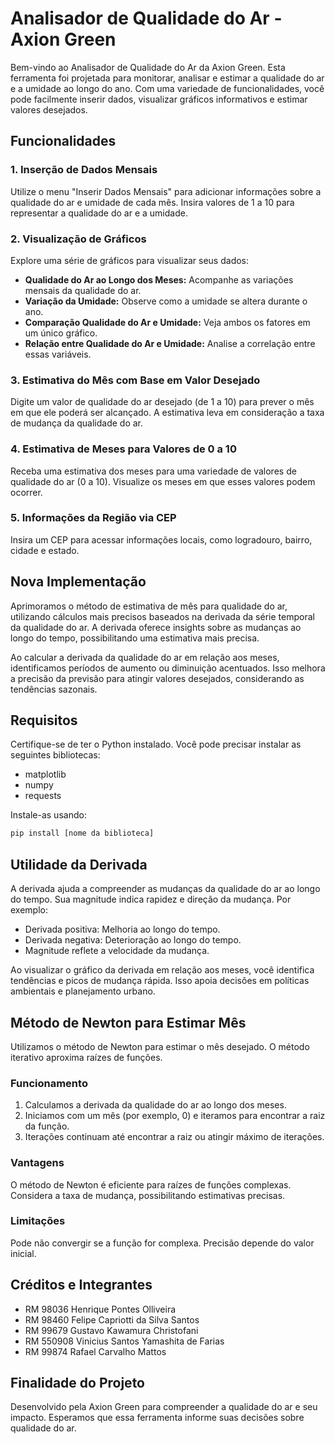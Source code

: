 # Analisador de Qualidade do Ar - Axion Green

Bem-vindo ao Analisador de Qualidade do Ar da Axion Green. Esta ferramenta foi projetada para monitorar, analisar e estimar a qualidade do ar e a umidade ao longo do ano. Com uma variedade de funcionalidades, você pode facilmente inserir dados, visualizar gráficos informativos e estimar valores desejados.

## Funcionalidades

### 1. Inserção de Dados Mensais

Utilize o menu "Inserir Dados Mensais" para adicionar informações sobre a qualidade do ar e umidade de cada mês. Insira valores de 1 a 10 para representar a qualidade do ar e a umidade.

### 2. Visualização de Gráficos

Explore uma série de gráficos para visualizar seus dados:

- **Qualidade do Ar ao Longo dos Meses:** Acompanhe as variações mensais da qualidade do ar.
- **Variação da Umidade:** Observe como a umidade se altera durante o ano.
- **Comparação Qualidade do Ar e Umidade:** Veja ambos os fatores em um único gráfico.
- **Relação entre Qualidade do Ar e Umidade:** Analise a correlação entre essas variáveis.

### 3. Estimativa do Mês com Base em Valor Desejado

Digite um valor de qualidade do ar desejado (de 1 a 10) para prever o mês em que ele poderá ser alcançado. A estimativa leva em consideração a taxa de mudança da qualidade do ar.

### 4. Estimativa de Meses para Valores de 0 a 10

Receba uma estimativa dos meses para uma variedade de valores de qualidade do ar (0 a 10). Visualize os meses em que esses valores podem ocorrer.

### 5. Informações da Região via CEP

Insira um CEP para acessar informações locais, como logradouro, bairro, cidade e estado.

## Nova Implementação

Aprimoramos o método de estimativa de mês para qualidade do ar, utilizando cálculos mais precisos baseados na derivada da série temporal da qualidade do ar. A derivada oferece insights sobre as mudanças ao longo do tempo, possibilitando uma estimativa mais precisa.

Ao calcular a derivada da qualidade do ar em relação aos meses, identificamos períodos de aumento ou diminuição acentuados. Isso melhora a precisão da previsão para atingir valores desejados, considerando as tendências sazonais.

## Requisitos

Certifique-se de ter o Python instalado. Você pode precisar instalar as seguintes bibliotecas:

- matplotlib
- numpy
- requests

Instale-as usando:
```bash
pip install [nome da biblioteca]
```
## Utilidade da Derivada

A derivada ajuda a compreender as mudanças da qualidade do ar ao longo do tempo. Sua magnitude indica rapidez e direção da mudança. Por exemplo:

- Derivada positiva: Melhoria ao longo do tempo.
- Derivada negativa: Deterioração ao longo do tempo.
- Magnitude reflete a velocidade da mudança.

Ao visualizar o gráfico da derivada em relação aos meses, você identifica tendências e picos de mudança rápida. Isso apoia decisões em políticas ambientais e planejamento urbano.

## Método de Newton para Estimar Mês

Utilizamos o método de Newton para estimar o mês desejado. O método iterativo aproxima raízes de funções.

### Funcionamento

1. Calculamos a derivada da qualidade do ar ao longo dos meses.
2. Iniciamos com um mês (por exemplo, 0) e iteramos para encontrar a raiz da função.
3. Iterações continuam até encontrar a raiz ou atingir máximo de iterações.

### Vantagens

O método de Newton é eficiente para raízes de funções complexas. Considera a taxa de mudança, possibilitando estimativas precisas.

### Limitações

Pode não convergir se a função for complexa. Precisão depende do valor inicial.

## Créditos e Integrantes

- RM 98036 Henrique Pontes Olliveira
- RM 98460 Felipe Capriotti da Silva Santos
- RM 99679 Gustavo Kawamura Christofani
- RM 550908 Vinicius Santos Yamashita de Farias
- RM 99874 Rafael Carvalho Mattos

## Finalidade do Projeto

Desenvolvido pela Axion Green para compreender a qualidade do ar e seu impacto. Esperamos que essa ferramenta informe suas decisões sobre qualidade do ar.

